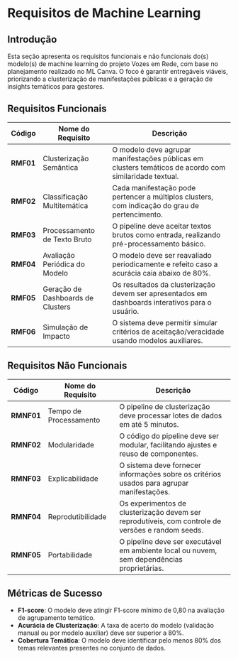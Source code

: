 # Requisitos de Machine Learning

## Introdução

Esta seção apresenta os requisitos funcionais e não funcionais do(s) modelo(s) de machine learning do projeto Vozes em Rede, com base no planejamento realizado no ML Canva. O foco é garantir entregáveis viáveis, priorizando a clusterização de manifestações públicas e a geração de insights temáticos para gestores.

## Requisitos Funcionais

| **Código** | **Nome do Requisito**           | **Descrição**                                                                                       |
| ---------- | ------------------------------- | --------------------------------------------------------------------------------------------------- |
| **RMF01**  | Clusterização Semântica         | O modelo deve agrupar manifestações públicas em clusters temáticos de acordo com similaridade textual.|
| **RMF02**  | Classificação Multitemática     | Cada manifestação pode pertencer a múltiplos clusters, com indicação do grau de pertencimento.       |
| **RMF03**  | Processamento de Texto Bruto    | O pipeline deve aceitar textos brutos como entrada, realizando pré-processamento básico.             |
| **RMF04**  | Avaliação Periódica do Modelo   | O modelo deve ser reavaliado periodicamente e refeito caso a acurácia caia abaixo de 80%.           |
| **RMF05**  | Geração de Dashboards de Clusters | Os resultados da clusterização devem ser apresentados em dashboards interativos para o usuário.     |
| **RMF06**  | Simulação de Impacto            | O sistema deve permitir simular critérios de aceitação/veracidade usando modelos auxiliares.         |

## Requisitos Não Funcionais

| **Código** | **Nome do Requisito**     | **Descrição**                                                                                       |
| ---------- | ------------------------- | --------------------------------------------------------------------------------------------------- |
| **RMNF01** | Tempo de Processamento    | O pipeline de clusterização deve processar lotes de dados em até 5 minutos.                         |
| **RMNF02** | Modularidade              | O código do pipeline deve ser modular, facilitando ajustes e reuso de componentes.                  |
| **RMNF03** | Explicabilidade           | O sistema deve fornecer informações sobre os critérios usados para agrupar manifestações.            |
| **RMNF04** | Reprodutibilidade         | Os experimentos de clusterização devem ser reprodutíveis, com controle de versões e random seeds.   |
| **RMNF05** | Portabilidade             | O pipeline deve ser executável em ambiente local ou nuvem, sem dependências proprietárias.           |

## Métricas de Sucesso

- **F1-score**: O modelo deve atingir F1-score mínimo de 0,80 na avaliação de agrupamento temático.
- **Acurácia de Clusterização**: A taxa de acerto do modelo (validação manual ou por modelo auxiliar) deve ser superior a 80%.
- **Cobertura Temática**: O modelo deve identificar pelo menos 80% dos temas relevantes presentes no conjunto de dados.
